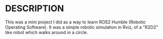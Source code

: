 # DESCRIPTION
This was a mini project I did as a way to learn ROS2 Humble (Robotic Operating Software). It was a simple robotic simulation in Rviz, of a "R2D2" like robot which walks around in a circle.
